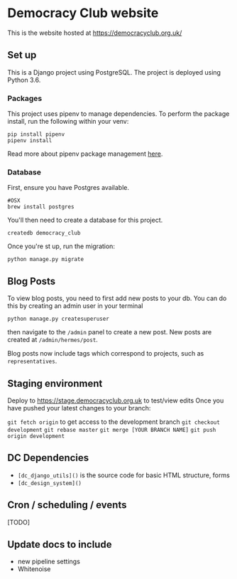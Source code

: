 # Democracy Club website

This is the website hosted at https://democracyclub.org.uk/

## Set up
This is a Django project using PostgreSQL. The project is deployed using Python 3.6.

### Packages
This project uses pipenv to manage dependencies. 
To perform the package install, run the following within your venv:
```commandline
pip install pipenv
pipenv install
```
Read more about pipenv package management [here](https://pipenv.pypa.io/en/latest/).

### Database
First, ensure you have Postgres available. 
```commandline
#OSX
brew install postgres
```
You'll then need to create a database for this project.
```
createdb democracy_club
```
Once you're st up, run the migration:
```commandline
python manage.py migrate
```


## Blog Posts
To view blog posts, you need to first add new posts to your db. 
You can do this by creating an admin user in your terminal
```
python manage.py createsuperuser
```
then navigate to the `/admin` panel to create a new post.
New posts are created at `/admin/hermes/post`.


Blog posts now include tags which correspond to projects, such as
`representatives`. 
## Staging environment
Deploy to https://stage.democracyclub.org.uk to test/view edits
Once you have pushed your latest changes to your branch:

`git fetch origin` to get access to the development branch 
`git checkout development`
`git rebase master`
`git merge [YOUR BRANCH NAME]`
`git push origin development`

## DC Dependencies
- `[dc_django_utils]()` is the source code for basic HTML structure, forms
- `[dc_design_system]()` 

## Cron / scheduling / events

[TODO]
## Update docs to include 
- new pipeline settings
- Whitenoise